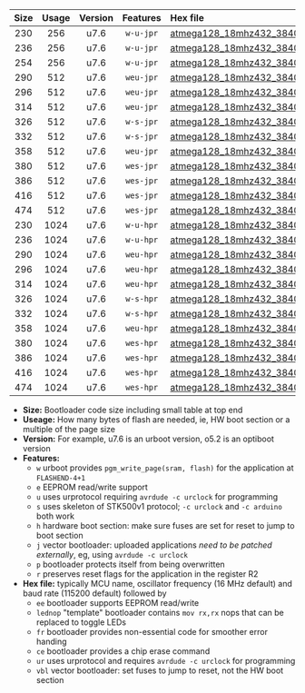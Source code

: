 |Size|Usage|Version|Features|Hex file|
|:-:|:-:|:-:|:-:|:--|
|230|256|u7.6|`w-u-jpr`|[atmega128_18mhz432_38400bps_ur_vbl.hex](https://raw.githubusercontent.com/stefanrueger/urboot/main/atmega128_18mhz432_38400bps_ur_vbl.hex)|
|236|256|u7.6|`w-u-jpr`|[atmega128_18mhz432_38400bps_lednop_ur_vbl.hex](https://raw.githubusercontent.com/stefanrueger/urboot/main/atmega128_18mhz432_38400bps_lednop_ur_vbl.hex)|
|254|256|u7.6|`w-u-jpr`|[atmega128_18mhz432_38400bps_lednop_fr_ur_vbl.hex](https://raw.githubusercontent.com/stefanrueger/urboot/main/atmega128_18mhz432_38400bps_lednop_fr_ur_vbl.hex)|
|290|512|u7.6|`weu-jpr`|[atmega128_18mhz432_38400bps_ee_ur_vbl.hex](https://raw.githubusercontent.com/stefanrueger/urboot/main/atmega128_18mhz432_38400bps_ee_ur_vbl.hex)|
|296|512|u7.6|`weu-jpr`|[atmega128_18mhz432_38400bps_ee_lednop_ur_vbl.hex](https://raw.githubusercontent.com/stefanrueger/urboot/main/atmega128_18mhz432_38400bps_ee_lednop_ur_vbl.hex)|
|314|512|u7.6|`weu-jpr`|[atmega128_18mhz432_38400bps_ee_lednop_fr_ur_vbl.hex](https://raw.githubusercontent.com/stefanrueger/urboot/main/atmega128_18mhz432_38400bps_ee_lednop_fr_ur_vbl.hex)|
|326|512|u7.6|`w-s-jpr`|[atmega128_18mhz432_38400bps_vbl.hex](https://raw.githubusercontent.com/stefanrueger/urboot/main/atmega128_18mhz432_38400bps_vbl.hex)|
|332|512|u7.6|`w-s-jpr`|[atmega128_18mhz432_38400bps_lednop_vbl.hex](https://raw.githubusercontent.com/stefanrueger/urboot/main/atmega128_18mhz432_38400bps_lednop_vbl.hex)|
|358|512|u7.6|`weu-jpr`|[atmega128_18mhz432_38400bps_ee_lednop_fr_ce_ur_vbl.hex](https://raw.githubusercontent.com/stefanrueger/urboot/main/atmega128_18mhz432_38400bps_ee_lednop_fr_ce_ur_vbl.hex)|
|380|512|u7.6|`wes-jpr`|[atmega128_18mhz432_38400bps_ee_vbl.hex](https://raw.githubusercontent.com/stefanrueger/urboot/main/atmega128_18mhz432_38400bps_ee_vbl.hex)|
|386|512|u7.6|`wes-jpr`|[atmega128_18mhz432_38400bps_ee_lednop_vbl.hex](https://raw.githubusercontent.com/stefanrueger/urboot/main/atmega128_18mhz432_38400bps_ee_lednop_vbl.hex)|
|416|512|u7.6|`wes-jpr`|[atmega128_18mhz432_38400bps_ee_lednop_fr_vbl.hex](https://raw.githubusercontent.com/stefanrueger/urboot/main/atmega128_18mhz432_38400bps_ee_lednop_fr_vbl.hex)|
|474|512|u7.6|`wes-jpr`|[atmega128_18mhz432_38400bps_ee_lednop_fr_ce_vbl.hex](https://raw.githubusercontent.com/stefanrueger/urboot/main/atmega128_18mhz432_38400bps_ee_lednop_fr_ce_vbl.hex)|
|230|1024|u7.6|`w-u-hpr`|[atmega128_18mhz432_38400bps_ur.hex](https://raw.githubusercontent.com/stefanrueger/urboot/main/atmega128_18mhz432_38400bps_ur.hex)|
|236|1024|u7.6|`w-u-hpr`|[atmega128_18mhz432_38400bps_lednop_ur.hex](https://raw.githubusercontent.com/stefanrueger/urboot/main/atmega128_18mhz432_38400bps_lednop_ur.hex)|
|290|1024|u7.6|`weu-hpr`|[atmega128_18mhz432_38400bps_ee_ur.hex](https://raw.githubusercontent.com/stefanrueger/urboot/main/atmega128_18mhz432_38400bps_ee_ur.hex)|
|296|1024|u7.6|`weu-hpr`|[atmega128_18mhz432_38400bps_ee_lednop_ur.hex](https://raw.githubusercontent.com/stefanrueger/urboot/main/atmega128_18mhz432_38400bps_ee_lednop_ur.hex)|
|314|1024|u7.6|`weu-hpr`|[atmega128_18mhz432_38400bps_ee_lednop_fr_ur.hex](https://raw.githubusercontent.com/stefanrueger/urboot/main/atmega128_18mhz432_38400bps_ee_lednop_fr_ur.hex)|
|326|1024|u7.6|`w-s-hpr`|[atmega128_18mhz432_38400bps.hex](https://raw.githubusercontent.com/stefanrueger/urboot/main/atmega128_18mhz432_38400bps.hex)|
|332|1024|u7.6|`w-s-hpr`|[atmega128_18mhz432_38400bps_lednop.hex](https://raw.githubusercontent.com/stefanrueger/urboot/main/atmega128_18mhz432_38400bps_lednop.hex)|
|358|1024|u7.6|`weu-hpr`|[atmega128_18mhz432_38400bps_ee_lednop_fr_ce_ur.hex](https://raw.githubusercontent.com/stefanrueger/urboot/main/atmega128_18mhz432_38400bps_ee_lednop_fr_ce_ur.hex)|
|380|1024|u7.6|`wes-hpr`|[atmega128_18mhz432_38400bps_ee.hex](https://raw.githubusercontent.com/stefanrueger/urboot/main/atmega128_18mhz432_38400bps_ee.hex)|
|386|1024|u7.6|`wes-hpr`|[atmega128_18mhz432_38400bps_ee_lednop.hex](https://raw.githubusercontent.com/stefanrueger/urboot/main/atmega128_18mhz432_38400bps_ee_lednop.hex)|
|416|1024|u7.6|`wes-hpr`|[atmega128_18mhz432_38400bps_ee_lednop_fr.hex](https://raw.githubusercontent.com/stefanrueger/urboot/main/atmega128_18mhz432_38400bps_ee_lednop_fr.hex)|
|474|1024|u7.6|`wes-hpr`|[atmega128_18mhz432_38400bps_ee_lednop_fr_ce.hex](https://raw.githubusercontent.com/stefanrueger/urboot/main/atmega128_18mhz432_38400bps_ee_lednop_fr_ce.hex)|

- **Size:** Bootloader code size including small table at top end
- **Useage:** How many bytes of flash are needed, ie, HW boot section or a multiple of the page size
- **Version:** For example, u7.6 is an urboot version, o5.2 is an optiboot version
- **Features:**
  + `w` urboot provides `pgm_write_page(sram, flash)` for the application at `FLASHEND-4+1`
  + `e` EEPROM read/write support
  + `u` uses urprotocol requiring `avrdude -c urclock` for programming
  + `s` uses skeleton of STK500v1 protocol; `-c urclock` and `-c arduino` both work
  + `h` hardware boot section: make sure fuses are set for reset to jump to boot section
  + `j` vector bootloader: uploaded applications *need to be patched externally*, eg, using `avrdude -c urclock`
  + `p` bootloader protects itself from being overwritten
  + `r` preserves reset flags for the application in the register R2
- **Hex file:** typically MCU name, oscillator frequency (16 MHz default) and baud rate (115200 default) followed by
  + `ee` bootloader supports EEPROM read/write
  + `lednop` "template" bootloader contains `mov rx,rx` nops that can be replaced to toggle LEDs
  + `fr` bootloader provides non-essential code for smoother error handing
  + `ce` bootloader provides a chip erase command
  + `ur` uses urprotocol and requires `avrdude -c urclock` for programming
  + `vbl` vector bootloader: set fuses to jump to reset, not the HW boot section
